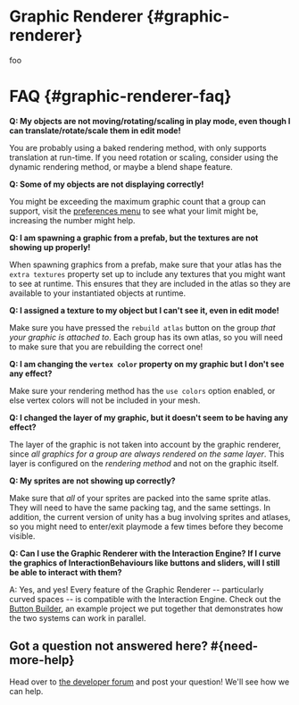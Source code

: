 # Graphic Renderer {#graphic-renderer}

foo

# FAQ {#graphic-renderer-faq}

**Q: My objects are not moving/rotating/scaling in play mode, even though I can translate/rotate/scale them in edit mode!**

You are probably using a baked rendering method, with only supports translation at run-time.  If you need rotation or scaling, consider using the dynamic rendering method, or maybe a blend shape feature.

**Q: Some of my objects are not displaying correctly!**

You might be exceeding the maximum graphic count that a group can support, visit the [preferences menu][] to see what your limit might be, increasing the number might help.

**Q: I am spawning a graphic from a prefab, but the textures are not showing up properly!**

When spawning graphics from a prefab, make sure that your atlas has the `extra textures` property set up to include any textures that you might want to see at runtime.  This ensures that they are included in the atlas so they are available to your instantiated objects at runtime.

**Q: I assigned a texture to my object but I can't see it, even in edit mode!**

Make sure you have pressed the `rebuild atlas` button on the group *that your graphic is attached to*.  Each group has its own atlas, so you will need to make sure that you are rebuilding the correct one!

**Q: I am changing the `vertex color` property on my graphic but I don't see any effect?**

Make sure your rendering method has the `use colors` option enabled, or else vertex colors will not be included in your mesh.

**Q: I changed the layer of my graphic, but it doesn't seem to be having any effect?**

The layer of the graphic is not taken into account by the graphic renderer, since *all graphics for a group are always rendered on the same layer*.  This layer is configured on the *rendering method* and not on the graphic itself.

**Q: My sprites are not showing up correctly?**

Make sure that *all* of your sprites are packed into the same sprite atlas.  They will need to have the same packing tag, and the same settings.  In addition, the current version of unity has a bug involving sprites and atlases, so you might need to enter/exit playmode a few times before they become visible.

**Q: Can I use the Graphic Renderer with the Interaction Engine? If I curve the graphics of InteractionBehaviours like buttons and sliders, will I still be able to interact with them?**

A: Yes, and yes! Every feature of the Graphic Renderer -- particularly curved spaces -- is compatible with the Interaction Engine. Check out the [Button Builder][buttonbuilder], an example project we put together that demonstrates how the two systems can work in parallel.

## Got a question not answered here? #{need-more-help}

Head over to [the developer forum][devforum] and post your question! We'll see how we can help.

[devforum]: https://community.leapmotion.com/c/development "Leap Motion Developer Forums"
[preferences menu]: https://github.com/leapmotion/UnityModules/wiki/Preferences-menu
[buttonbuilder]: https://github.com/leapmotion/Button-Builder